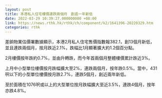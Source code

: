 ```yaml
---
layout: post
title: 本港私人住宅樓價連跌兩個月　創逾一年新低
date: 2022-03-29 10:39:27.000000000 +08:00
link: https://news.rthk.hk/rthk/ch/component/k2/1641396-20220329.htm
categories: rthk
---
```


差餉物業估價署數據顯示，本港2月私人住宅售價指數報382.1，創13個月新低，並且連跌兩個月，按月跌近2.1%，跌幅比1月顯著擴大約1.2個百分點。

2月樓價按年跌約0.7%，並由升轉跌，而今年首兩個月整體樓價累計跌近3%。

上月中小型單位樓價按月跌幅擴大至2%，連跌兩個月，按年跌0.5%。當中，431呎以下的小型單位樓價按月跌2.7%，連跌5個月，創近兩年新低。

至於面積在1076呎或以上的大型單位按月跌幅擴大至近3.5%，連跌4個月，按年亦跌4.8%。
